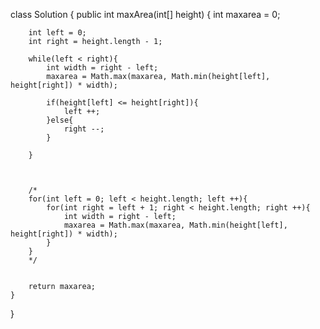 class Solution {
    public int maxArea(int[] height) {
        int maxarea = 0;
        
        int left = 0;
        int right = height.length - 1;
        
        while(left < right){
            int width = right - left;
            maxarea = Math.max(maxarea, Math.min(height[left], height[right]) * width);
            
            if(height[left] <= height[right]){
                left ++;
            }else{
                right --;
            }
            
        }
        
        
        
        /*
        for(int left = 0; left < height.length; left ++){
            for(int right = left + 1; right < height.length; right ++){
                int width = right - left;
                maxarea = Math.max(maxarea, Math.min(height[left], height[right]) * width);
            }
        }
        */
        
        
        return maxarea;
    }
}